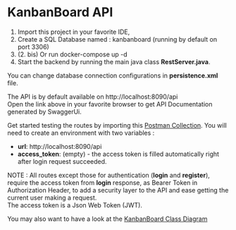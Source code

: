 # KanbanBoard API

1. Import this project in your favorite IDE, 
2. Create a SQL Database named : kanbanboard (running by default on port 3306)
2. (2. bis) Or run docker-compose up -d
4. Start the backend by running the main java class __RestServer.java__.

You can change database connection configurations in __persistence.xml__ file.


The API is by default available on http://localhost:8090/api \
Open the link above in your favorite browser to get API Documentation generated by SwaggerUi.

Get started testing the routes by importing this [Postman Collection](https://www.getpostman.com/collections/07b2f834ed3d99eed13a). 
You will need to create an environment with two variables :

* __url__: http://localhost:8090/api
* __access_token__: (empty) - the access token is filled automatically right after login request succeeded.

NOTE : All routes except those for authentication (__login__ and __register__), require the access token from __login__ response,
as Bearer Token in Authorization Header, to add a security layer to the API and ease getting the current user making a request.\
The access token is a Json Web Token (JWT).

You may also want to have a look at the [KanbanBoard Class Diagram](https://drive.google.com/file/d/1IRkcH4XR_PGaDw5jp9CDikefMnfvkEbJ/view?usp=sharing)
